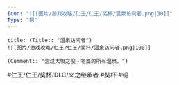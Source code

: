```yaml
---
Icon: "![[图片/游戏攻略/仁王/仁王/奖杯/温泉访问者.png|30]]"
Type: "铜"
---
```

```ad-common-bronze-trophy
title: (Title:: "温泉访问者")
![[图片/游戏攻略/仁王/仁王/奖杯/温泉访问者.png|100]]

(Comment:: "泡过大坂之役・冬篇的所有温泉。")
```

#仁王/仁王/奖杯/DLC/义之继承者 #奖杯 #铜
